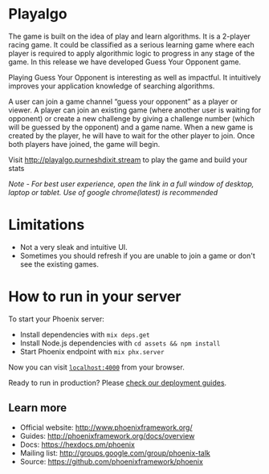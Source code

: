 # Playalgo
The game is built on the idea of play and learn algorithms. It is a 2-player racing game. It could
be classified as a serious learning game where each player is required to apply algorithmic logic
to progress in any stage of the game. In this release we have developed Guess Your Opponent
game.

Playing Guess Your Opponent is interesting as well as impactful. It intuitively improves your
application knowledge of searching algorithms.

A user can join a game channel “guess your opponent” as a player or viewer. A player can join
an existing game (where another user is waiting for opponent) or create a new challenge by
giving a challenge number (which will be guessed by the opponent) and a game name. When a
new game is created by the player, he will have to wait for the other player to join. Once both
players have joined, the game will begin.

Visit http://playalgo.purneshdixit.stream to play the game and build your stats

*Note - For best user experience, open the link in a full window of desktop, laptop or tablet. Use of google chrome(latest) is recommended*

# Limitations
 - Not a very sleak and intuitive UI.
 - Sometimes you should refresh if you are unable to join a game or don't see the existing games.

# How to run in your server

To start your Phoenix server:

  * Install dependencies with `mix deps.get`
  * Install Node.js dependencies with `cd assets && npm install`
  * Start Phoenix endpoint with `mix phx.server`

Now you can visit [`localhost:4000`](http://localhost:4000) from your browser.

Ready to run in production? Please [check our deployment guides](http://www.phoenixframework.org/docs/deployment).

## Learn more

  * Official website: http://www.phoenixframework.org/
  * Guides: http://phoenixframework.org/docs/overview
  * Docs: https://hexdocs.pm/phoenix
  * Mailing list: http://groups.google.com/group/phoenix-talk
  * Source: https://github.com/phoenixframework/phoenix
